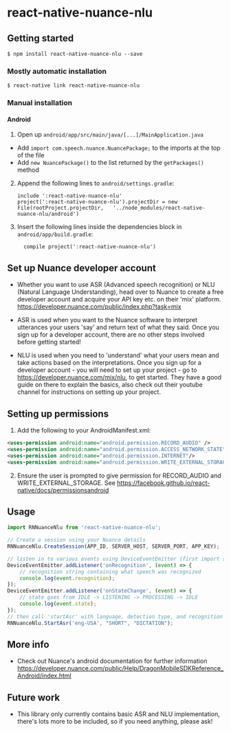 
# react-native-nuance-nlu

## Getting started

`$ npm install react-native-nuance-nlu --save`

### Mostly automatic installation

`$ react-native link react-native-nuance-nlu`

### Manual installation

#### Android

1. Open up `android/app/src/main/java/[...]/MainApplication.java`
  - Add `import com.speech.nuance.NuancePackage;` to the imports at the top of the file
  - Add `new NuancePackage()` to the list returned by the `getPackages()` method
2. Append the following lines to `android/settings.gradle`:
  	```
  	include ':react-native-nuance-nlu'
  	project(':react-native-nuance-nlu').projectDir = new File(rootProject.projectDir, 	'../node_modules/react-native-nuance-nlu/android')
  	```
3. Insert the following lines inside the dependencies block in `android/app/build.gradle`:
  	```
      compile project(':react-native-nuance-nlu')
  	```
## Set up Nuance developer account

- Whether you want to use ASR (Advanced speech recognition) or NLU (Natural Language Understanding), head over to Nuance to create a free developer account and acquire your API key etc. on their 'mix' platform.
https://developer.nuance.com/public/index.php?task=mix

- ASR is used when you want to the Nuance software to interpret utterances your users 'say' and return text of what they said. Once you sign up for a developer account, there are no other steps involved before getting started!

- NLU is used when you need to 'understand' what your users mean and take actions based on the interpretations. Once you sign up for a developer account - you will need to set up your project - go to https://developer.nuance.com/mix/nlu, to get started. They have a good guide on there to explain the basics, also check out their youtube channel for instructions on setting up your project.

## Setting up permissions

1. Add the following to your AndroidManifest.xml:

```xml
<uses-permission android:name="android.permission.RECORD_AUDIO" />
<uses-permission android:name="android.permission.ACCESS_NETWORK_STATE"/>
<uses-permission android:name="android.permission.INTERNET"/>
<uses-permission android:name="android.permission.WRITE_EXTERNAL_STORAGE"/>

```

2. Ensure the user is prompted to give permission for RECORD_AUDIO and WRITE_EXTERNAL_STORAGE. See https://facebook.github.io/react-native/docs/permissionsandroid

## Usage
```javascript
import RNNuanceNlu from 'react-native-nuance-nlu';

// Create a session using your Nuance details
RNNuanceNlu.CreateSession(APP_ID, SERVER_HOST, SERVER_PORT, APP_KEY);

// listen in to various events using DeviceEventEmitter (first import {DeviceEventEmitter} from 'react-native'
DeviceEventEmitter.addListener('onRecognition', (event) => {
	// recognition string containing what speech was recognized
	console.log(event.recognition);  
});
DeviceEventEmitter.addListener('onStateChange', (event) => {
	// state goes from IDLE -> LISTENING -> PROCESSING -> IDLE
	console.log(event.state);  
});
// then call 'startAsr' with language, detection type, and recognition type to start recording and processing
RNNuanceNlu.StartAsr('eng-USA', "SHORT", "DICTATION");

```

## More info

- Check out Nuance's android documentation for further information https://developer.nuance.com/public/Help/DragonMobileSDKReference_Android/index.html

## Future work

- This library only currently contains basic ASR and NLU implementation, there's lots more to be included, so if you need anything, please ask!

